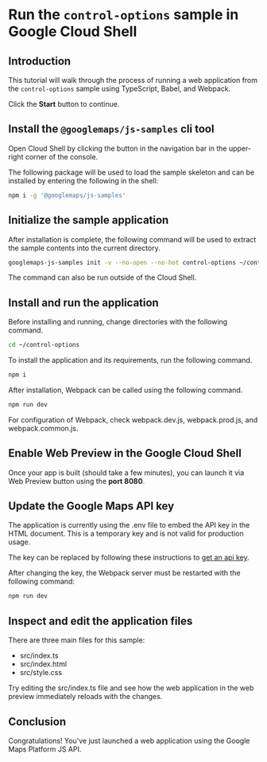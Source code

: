 # Run the `control-options` sample in Google Cloud Shell

<walkthrough-tutorial-duration duration="10"/>

## Introduction

This tutorial will walk through the process of running a web application from
the `control-options` sample using TypeScript, Babel, and Webpack.

Click the **Start** button to continue.

## Install the `@googlemaps/js-samples` cli tool

Open Cloud Shell by clicking the
<walkthrough-cloud-shell-icon></walkthrough-cloud-shell-icon> button in the
navigation bar in the upper-right corner of the console.

The following package will be used to load the sample skeleton and can be
installed by entering the following in the shell:

```bash
npm i -g '@googlemaps/js-samples'
```

## Initialize the sample application

After installation is complete, the following command will be used to extract
the sample contents into the current directory.

```bash
googlemaps-js-samples init -v --no-open --no-hot control-options ~/control-options
```

The command can also be run outside of the Cloud Shell.

## Install and run the application

Before installing and running, change directories with the following command.

```bash
cd ~/control-options
```

To install the application and its requirements, run the following command.

```bash
npm i
```

After installation, Webpack can be called using the following command.

```bash
npm run dev
```

For configuration of Webpack, check
<walkthrough-editor-open-file filePath="control-options/webpack.dev.js">webpack.dev.js</walkthrough-editor-open-file>,
<walkthrough-editor-open-file filePath="control-options/webpack.prod.js">webpack.prod.js</walkthrough-editor-open-file>,
and
<walkthrough-editor-open-file filePath="control-options/webpack.common.js">webpack.common.js</walkthrough-editor-open-file>.

## Enable Web Preview in the Google Cloud Shell

Once your app is built (should take a few minutes), you can launch it via
<walkthrough-spotlight-pointer target="cloudshell" spotlightId="devshell-web-preview-button">Web
Preview button</walkthrough-spotlight-pointer> using the **port 8080**.

## Update the Google Maps API key

The application is currently using the
<walkthrough-editor-open-file filePath="control-options/.env">.env</walkthrough-editor-open-file>
file to embed the API key in the HTML document. This is a temporary key and is
not valid for production usage.

The key can be replaced by following these instructions to
[get an api key](https://developers.google.com/maps/documentation/javascript/get-api-key).

After changing the key, the Webpack server must be restarted with the following
command:

```bash
npm run dev
```

## Inspect and edit the application files

There are three main files for this sample:

*   <walkthrough-editor-open-file filePath="control-options/src/index.ts">src/index.ts</walkthrough-editor-open-file>
*   <walkthrough-editor-open-file filePath="control-options/src/index.html">src/index.html</walkthrough-editor-open-file>
*   <walkthrough-editor-open-file filePath="control-options/src/style.css">src/style.css</walkthrough-editor-open-file>

Try editing the <walkthrough-editor-open-file filePath="control-options/src/index.ts">src/index.ts</walkthrough-editor-open-file> file and see how the web application in the web preview immediately reloads with the changes.

## Conclusion

<walkthrough-conclusion-trophy></walkthrough-conclusion-trophy>

Congratulations! You've just launched a web application using the Google Maps
Platform JS API.
